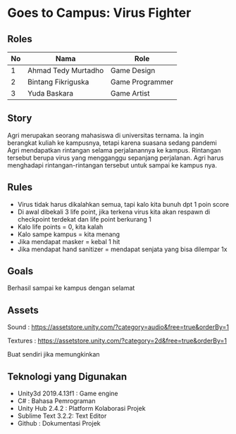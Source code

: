 # Goes to Campus: Virus Fighter

## Roles
| No | Nama                   | Role            |
|----|------------------------|-----------------|
| 1  | Ahmad Tedy Murtadho    | Game Design     |
| 2  | Bintang Fikriguska     | Game Programmer |
| 3  | Yuda Baskara           | Game Artist     |

## Story
Agri merupakan seorang mahasiswa di universitas ternama. Ia ingin berangkat kuliah ke kampusnya, tetapi karena suasana sedang pandemi Agri mendapatkan rintangan selama perjalanannya ke kampus. Rintangan tersebut berupa virus yang mengganggu sepanjang perjalanan. Agri harus menghadapi rintangan-rintangan tersebut untuk sampai ke kampus nya.

## Rules
- Virus tidak harus dikalahkan semua, tapi kalo kita bunuh dpt 1 poin score
- Di awal dibekali 3 life point, jika terkena virus kita akan respawn di checkpoint terdekat dan life point berkurang 1
- Kalo life points = 0, kita kalah
- Kalo sampe kampus = kita menang
- Jika mendapat masker = kebal 1 hit
- Jika mendapat hand sanitizer = mendapat senjata yang bisa dilempar 1x
 
## Goals
Berhasil sampai ke kampus dengan selamat

## Assets
Sound :
https://assetstore.unity.com/?category=audio&free=true&orderBy=1

Textures :
https://assetstore.unity.com/?category=2d&free=true&orderBy=1

Buat sendiri jika memungkinkan

## Teknologi yang Digunakan
- Unity3d 2019.4.13f1 : Game engine
- C# : Bahasa Pemrograman
- Unity Hub 2.4.2 : Platform Kolaborasi Projek
- Sublime Text 3.2.2: Text Editor
- Github : Dokumentasi Projek
